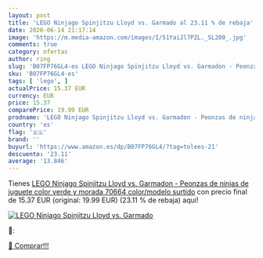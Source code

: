```yaml
---
layout: post
title: 'LEGO Ninjago Spinjitzu Lloyd vs. Garmado al 23.11 % de rebaja'
date: 2020-06-14 21:17:14
image: 'https://m.media-amazon.com/images/I/51YaiJl7PZL._SL200_.jpg'
comments: true
category: ofertas
author: ring
slug: 'B07FP76GL4-es LEGO Ninjago Spinjitzu Lloyd vs. Garmadon - Peonzas de...'
sku: 'B07FP76GL4-es'
tags: [ 'lego', ]
actualPrice: 15.37 EUR
currency: EUR
price: 15.37
comparePrice: 19.99 EUR
prodname: 'LEGO Ninjago Spinjitzu Lloyd vs. Garmadon - Peonzas de ninjas de juguete  color verde y morada  70664    color/modelo surtido'
country: 'es'
flag: '🇪🇸'
brand: ''
buyurl: 'https://www.amazon.es/dp/B07FP76GL4/?tag=tolees-21'
descuento: '23.11'
average: '13.846'
---
```


Tienes [LEGO Ninjago Spinjitzu Lloyd vs. Garmadon - Peonzas de ninjas de juguete  color verde y morada  70664    color/modelo surtido](https://www.amazon.es/dp/B07FP76GL4/?tag=tolees-21) con precio final de  15.37 EUR (original: 19.99 EUR) (23.11 %  de rebaja) aqui!

[![LEGO Ninjago Spinjitzu Lloyd vs. Garmado](https://m.media-amazon.com/images/I/51YaiJl7PZL._SL200_.jpg)](https://www.amazon.es/dp/B07FP76GL4/?tag=tolees-21)

🔎:


[🛒 Comprar!!!](https://www.amazon.es/dp/B07FP76GL4/?tag=tolees-21)
